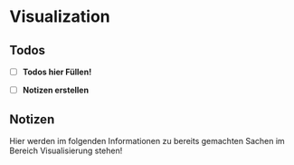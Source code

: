 # Visualization

## Todos
* [ ] **Todos hier Füllen!**
* [ ] **Notizen erstellen**


## Notizen
Hier werden im folgenden Informationen zu bereits gemachten Sachen im Bereich Visualisierung stehen!
